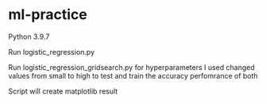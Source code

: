 # ml-practice
Python 3.9.7

Run logistic_regression.py

Run logistic_regression_gridsearch.py
    for hyperparameters I used changed values from small to high to test and train the accuracy perfomrance of both

Script will create matplotlib result
